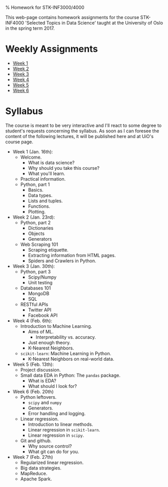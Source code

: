 % Homework for STK-INF3000/4000

This web-page contains homework assignments for the course STK-INF4000
'Selected Topics in Data Science' taught at the University of Oslo in
the spring term 2017.

# Weekly Assignments

- [Week 1](week1.html)
- [Week 2](week2.html)
- [Week 3](week3.html)
- [Week 4](week4.html)
- [Week 5](week5.html)
- [Week 6](week6.html)

# Syllabus

The course is meant to be very interactive and I'll react to some
degree to student's requests concerning the syllabus. As soon as I can
foresee the content of the following lectures, it will be published
here and at UiO's course page.

- Week 1 (Jan. 16th):
    - Welcome.
        - What is data science?
        - Why should you take this course?
        - What you'll learn.
    - Practical information.
    - Python, part 1
        - Basics.
        - Data types.
        - Lists and tuples.
        - Functions.
        - Plotting.
- Week 2 (Jan. 23rd):
    - Python, part 2
        - Dictionaries
        - Objects
        - Generators
    - Web Scraping 101
        - Scraping etiquette.
        - Extracting information from HTML pages.
        - Spiders and Crawlers in Python.
- Week 3 (Jan. 30th):
    - Python, part 3
        - Scipy/Numpy
        - Unit testing
    - Databases 101
        - MongoDB
        - SQL
    - RESTful APIs
        - Twitter API
        - Facebook API
- Week 4 (Feb. 6th):
    - Introduction to Machine Learning.
        - Aims of ML.
            - Interpretability vs. accuracy.
        - Just enough theory.
        - K-Nearest Neighbors.
    - `scikit-learn`: Machine Learning in Python.
        - K-Nearest Neighbors on real-world data.
- Week 5 (Feb. 13th):
    - Project discussion.
    - Small data EDA in Python: The `pandas` package.
        - What is EDA?
        - What should I look for?
- Week 6 (Feb. 20th)
    - Python leftovers.
        - `scipy` and `numpy`
        - Generators.
        - Error handling and logging.
    - Linear regression.
        - Introduction to linear methods.
        - Linear regression in `scikit-learn`.
        - Linear regression in `scipy`.
    - Git and github.
        - Why source control?
        - What git can do for you.
- Week 7 (Feb. 27th)
    - Regularized linear regression.
    - Big data strategies.
    - MapReduce.
    - Apache Spark.


